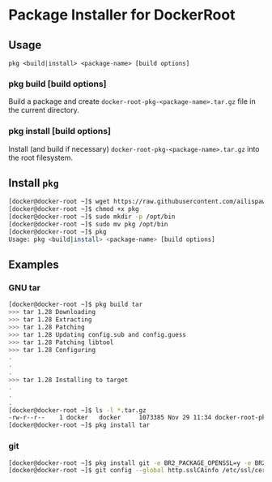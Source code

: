 # Package Installer for DockerRoot

## Usage

```
pkg <build|install> <package-name> [build options]
```

### pkg build <package-name> [build options]

Build a package and create `docker-root-pkg-<package-name>.tar.gz` file in the current directory.

### pkg install <package-name> [build options]

Install (and build if necessary) `docker-root-pkg-<package-name>.tar.gz` into the root filesystem.

## Install `pkg`

```bash
[docker@docker-root ~]$ wget https://raw.githubusercontent.com/ailispaw/docker-root-pkg/master/pkg
[docker@docker-root ~]$ chmod +x pkg
[docker@docker-root ~]$ sudo mkdir -p /opt/bin
[docker@docker-root ~]$ sudo mv pkg /opt/bin
[docker@docker-root ~]$ pkg
Usage: pkg <build|install> <package-name> [build options]
```

## Examples

### GNU tar

```bash
[docker@docker-root ~]$ pkg build tar
>>> tar 1.28 Downloading
>>> tar 1.28 Extracting
>>> tar 1.28 Patching
>>> tar 1.28 Updating config.sub and config.guess
>>> tar 1.28 Patching libtool
>>> tar 1.28 Configuring
.
.
.
>>> tar 1.28 Installing to target
.
.
.
[docker@docker-root ~]$ ls -l *.tar.gz
-rw-r--r--    1 docker   docker     1073385 Nov 29 11:34 docker-root-pkg-tar.tar.gz
[docker@docker-root ~]$ pkg install tar
```

### git

```bash
[docker@docker-root ~]$ pkg install git -e BR2_PACKAGE_OPENSSL=y -e BR2_PACKAGE_LIBCURL=y
[docker@docker-root ~]$ git config --global http.sslCAinfo /etc/ssl/certs/ca-certificates.crt
```
